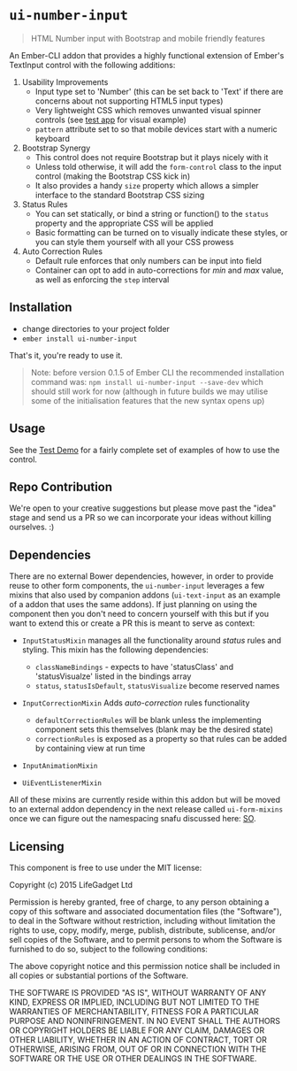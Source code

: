 # `ui-number-input` #

> HTML Number input with Bootstrap and mobile friendly features

An Ember-CLI addon that provides a highly functional extension of Ember's TextInput control with the following additions:

1. Usability Improvements
	- Input type set to 'Number' (this can be set back to 'Text' if there are concerns about not supporting HTML5 input types)
	- Very lightweight CSS which removes unwanted visual spinner controls (see [test app](http://development.ui-number-input.divshot.io/) for visual example)
	- `pattern` attribute set to so that mobile devices start with a numeric keyboard
1. Bootstrap Synergy
	- This control does not require Bootstrap but it plays nicely with it
	- Unless told otherwise, it will add the `form-control` class to the input control (making the Bootstrap CSS kick in)
	- It also provides a handy `size` property which allows a simpler interface to the standard Bootstrap CSS sizing
1. Status Rules
	- You can set statically, or bind a string or function() to the `status` property and the appropriate CSS will be applied
	- Basic formatting can be turned on to visually indicate these styles, or you can style them yourself with all your CSS prowess
1. Auto Correction Rules
	- Default rule enforces that only numbers can be input into field
	- Container can opt to add in auto-corrections for *min* and *max* value, as well as enforcing the `step` interval

## Installation

* change directories to your project folder
* `ember install ui-number-input`

That's it, you're ready to use it.

> Note: before version 0.1.5 of Ember CLI the recommended installation command was: `npm install ui-number-input --save-dev` which should still work for now
> (although in future builds we may utilise some of the initialisation features that the new syntax opens up)

## Usage ##

See the [Test Demo](http://development.ui-number-input.divshot.io/) for a fairly complete set of examples of how to use the control.

## Repo Contribution

We're open to your creative suggestions but please move past the "idea" stage and send us a PR so we can incorporate your ideas without killing ourselves. :)

## Dependencies ##

There are no external Bower dependencies, however, in order to provide reuse to other form components, the `ui-number-input` leverages a few mixins that also used by companion addons (`ui-text-input` as an example of a addon that uses the same addons). If just planning on using the component then you don't need to concern yourself with this but if you want to extend this or create a PR this is meant to serve as context:

- `InputStatusMixin`
	manages all the functionality around *status* rules and styling. This mixin has the following dependencies:

	- `classNameBindings` - expects to have 'statusClass' and 'statusVisualze' listed in the bindings array
	- `status`, `statusIsDefault`, `statusVisualize` become reserved names
- `InputCorrectionMixin`
	Adds *auto-correction* rules functionality

	- `defaultCorrectionRules` will be blank unless the implementing component sets this themselves (blank may be the desired state)
	- `correctionRules` is exposed as a property so that rules can be added by containing view at run time

- `InputAnimationMixin`
- `UiEventListenerMixin`

All of these mixins are currently reside within this addon but will be moved to an external addon dependency in the next release called `ui-form-mixins` once we can figure out the namespacing snafu discussed here: [SO](http://stackoverflow.com/questions/27732800/ember-addon-namespace-not-resolving).


## Licensing

This component is free to use under the MIT license:

Copyright (c) 2015 LifeGadget Ltd

Permission is hereby granted, free of charge, to any person obtaining a copy of
this software and associated documentation files (the "Software"), to deal in
the Software without restriction, including without limitation the rights to
use, copy, modify, merge, publish, distribute, sublicense, and/or sell copies
of the Software, and to permit persons to whom the Software is furnished to do
so, subject to the following conditions:

The above copyright notice and this permission notice shall be included in all
copies or substantial portions of the Software.

THE SOFTWARE IS PROVIDED "AS IS", WITHOUT WARRANTY OF ANY KIND, EXPRESS OR
IMPLIED, INCLUDING BUT NOT LIMITED TO THE WARRANTIES OF MERCHANTABILITY,
FITNESS FOR A PARTICULAR PURPOSE AND NONINFRINGEMENT. IN NO EVENT SHALL THE
AUTHORS OR COPYRIGHT HOLDERS BE LIABLE FOR ANY CLAIM, DAMAGES OR OTHER
LIABILITY, WHETHER IN AN ACTION OF CONTRACT, TORT OR OTHERWISE, ARISING FROM,
OUT OF OR IN CONNECTION WITH THE SOFTWARE OR THE USE OR OTHER DEALINGS IN THE
SOFTWARE.